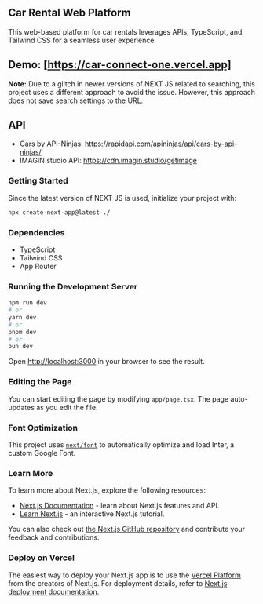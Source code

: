 ## Car Rental Web Platform

This web-based platform for car rentals leverages APIs, TypeScript, and Tailwind CSS for a seamless user experience.

## Demo: [https://car-connect-one.vercel.app]

**Note:** Due to a glitch in newer versions of NEXT JS related to searching, this project uses a different approach to avoid the issue. However, this approach does not save search settings to the URL.

## API 
- Cars by API-Ninjas:  https://rapidapi.com/apininjas/api/cars-by-api-ninjas/
- IMAGIN.studio API:  https://cdn.imagin.studio/getimage
### Getting Started

Since the latest version of NEXT JS is used, initialize your project with:

```bash
npx create-next-app@latest ./
```

### Dependencies

- TypeScript
- Tailwind CSS
- App Router

### Running the Development Server

```bash
npm run dev
# or
yarn dev
# or
pnpm dev
# or
bun dev
```

Open [http://localhost:3000](http://localhost:3000) in your browser to see the result.

### Editing the Page

You can start editing the page by modifying `app/page.tsx`. The page auto-updates as you edit the file.

### Font Optimization

This project uses [`next/font`](https://nextjs.org/docs/basic-features/font-optimization) to automatically optimize and load Inter, a custom Google Font.

### Learn More

To learn more about Next.js, explore the following resources:

- [Next.js Documentation](https://nextjs.org/docs) - learn about Next.js features and API.
- [Learn Next.js](https://nextjs.org/learn) - an interactive Next.js tutorial.

You can also check out [the Next.js GitHub repository](https://github.com/vercel/next.js/) and contribute your feedback and contributions.

### Deploy on Vercel

The easiest way to deploy your Next.js app is to use the [Vercel Platform](https://vercel.com/new?utm_medium=default-template&filter=next.js&utm_source=create-next-app&utm_campaign=create-next-app-readme) from the creators of Next.js. For deployment details, refer to [Next.js deployment documentation](https://nextjs.org/docs/deployment).
